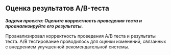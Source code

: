 ##  Оценка результатов A/B-теста

***Задачи проекта: Оцените корректность проведения теста и проанализируйте его результаты.***

Проанализировал корректность проведения A/B теста и результаты теста. A/B тестирование проводилось для оценки изменений, связанных с внедрением улучшенной рекомендательной системы.
